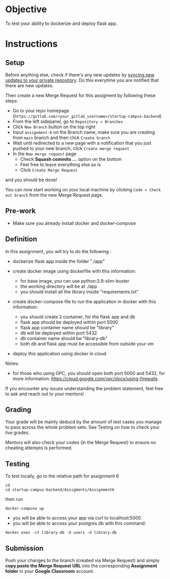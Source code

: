 # Objective

To test your ability to dockerize and deploy flask app.

# Instructions

## Setup

Before anything else, check if there's any new updates by [syncing new updates to your private repository](https://gitlab.com/startupcampus.be/startup-campus-backend#sync-repository). Do this everytime you are notified that there are new updates.

Then create a new Merge Request for this assigment by following these steps:
- Go to your repo homepage (`https://gitlab.com/<your_gitlab_username>/startup-campus-backend`)
- From the left sidepanel, go to `Repository > Branches`
- Click `New Branch` button on the top right
- Input `assignment-6` on the Branch name, make sure you are creating from `main` branch and then click `Create branch`
- Wait until redirected to a new page with a notification that you just pushed to your new branch, click `Create merge request`
- In the `New merge request` page
  - Check **Squash commits ...** option on the bottom
  - Feel free to leave everything else as is
  - Click `Create Merge Request`

and you should be done! 

You can now start working on your local machine by clicking  `Code > Check out branch` from the new Merge Request page.

## Pre-work

- Make sure you already install docker and docker-compose

## Definition

In this assignment, you will try to do the following :
- dockerize flask app inside the folder "./app"
- create docker image using dockerfile with this information:
    - for base image, you can use python:3.9-slim-buster
    - the working directory will be at ./app
    - you should install all the library inside "requirements.txt"

- create docker-compose file to run the application in docker with this information:
    - you should create 2 container, for the flask app and db
    - flask app should be deployed within port 5000
    - flask app container name should be "library"
    - db will be deployed within port 5432 
    - db container name should be "library-db"
    - both db and flask app must be accessible from outside your vm
- deploy this application using docker in cloud

Notes:
- for those who using GPC, you should open both port 5000 and 5432, for more information: https://cloud.google.com/vpc/docs/using-firewalls



If you encounter any issues understanding the problem statement, feel free to ask and reach out to your mentors!

## Grading

Your grade will be mainly deducd by the amount of test cases you manage to pass across the whole problem sets. See Testing on how to check your live grades.

Mentors will also check your codes (in the Merge Request) to ensure no cheating attempts is performed.

## Testing

To test locally, go to the relative path for assignment 6
```
cd
cd startup-campus-backend/Assigments/Assignment6
```

then run
```
docker-compose up
```

- you will be able to access your app via curl to localhost:5000
- you will be able to access your postgres db with this command:
```
docker exec -it library-db -U users -d library-db
```

## Submission

Push your changes to the branch (created via Merge Request) and simply **copy paste the Merge Request URL** into the corresponding **Assignment folder** in your **Google Classroom** account.